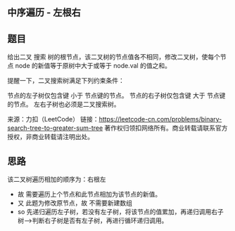 ## 中序遍历 - 左根右

## 题目
给出二叉 搜索 树的根节点，该二叉树的节点值各不相同，修改二叉树，使每个节点 node 的新值等于原树中大于或等于 node.val 的值之和。

提醒一下，二叉搜索树满足下列约束条件：

节点的左子树仅包含键 小于 节点键的节点。
节点的右子树仅包含键 大于 节点键的节点。
左右子树也必须是二叉搜索树。

来源：力扣（LeetCode）
链接：https://leetcode-cn.com/problems/binary-search-tree-to-greater-sum-tree
著作权归领扣网络所有。商业转载请联系官方授权，非商业转载请注明出处。

## 思路
该二叉树遍历相加的顺序为：右根左
- 故 需要遍历上个节点和此节点相加为该节点的新值。
- 又 此题为修改原节点，故 不需要新建数组
- so 先递归遍历左子树，若没有左子树，将该节点的值累加，再递归调用右子树-->判断右子树是否有左子树，再进行循环递归调用。
